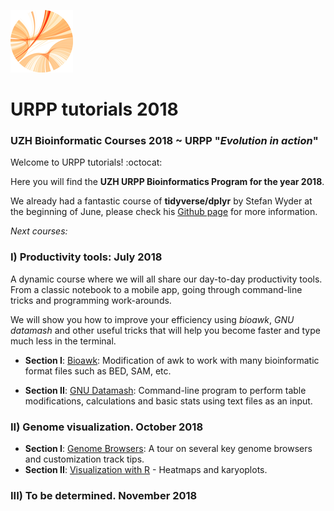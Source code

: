![alt text](https://github.com/carlalbc/URPP_tutorials/blob/master/img/Logo_URPP_kl2.png)
# URPP tutorials 2018 


### UZH Bioinformatic Courses 2018 ~ URPP "_Evolution in action_"


Welcome to URPP tutorials! :octocat:

Here you will find the **UZH URPP Bioinformatics Program for the year 2018**.

We already had a fantastic course of **tidyverse/dplyr** by Stefan Wyder at the beginning of June, please check his [Github page](https://github.com/swyder/dplyr_tutorial) for more information. 

*Next courses:*

### I) **Productivity tools**: July 2018 

A dynamic course where we will all share our day-to-day productivity tools. From a classic notebook to a mobile app, going through command-line tricks and programming work-arounds.

We will show you how to improve your efficiency using _bioawk_, _GNU datamash_ and other useful tricks that will help you become faster and type much less in the terminal.

- **Section I**: [Bioawk](https://github.com/swyder/): Modification of awk to work with many bioinformatic format files such as BED, SAM, etc.

- **Section II**: [GNU Datamash](https://github.com/carlalbc/URPP_tutorials/tree/master/Productivity_tools_2018): Command-line program to perform table modifications, calculations and basic stats using text files as an input.


### II) **Genome visualization**. October 2018 
- **Section I**: [Genome Browsers](): A tour on several key genome browsers and customization track tips.
- **Section II**: [Visualization with R](https://github.com/swyder) - Heatmaps and karyoplots.

### III) **To be determined**. November 2018 
